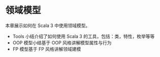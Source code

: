 # 领域模型

本章展示如何在 Scala 3 中使用领域模型。

- Tools 小结介绍了如何使用 Scala 3 的工具，包括：类，特性，枚举等等
- OOP 模型小结基于 OOP 风格讲解模型属性与行为
- FP 模型基于 FP 风格讲解领域建模

